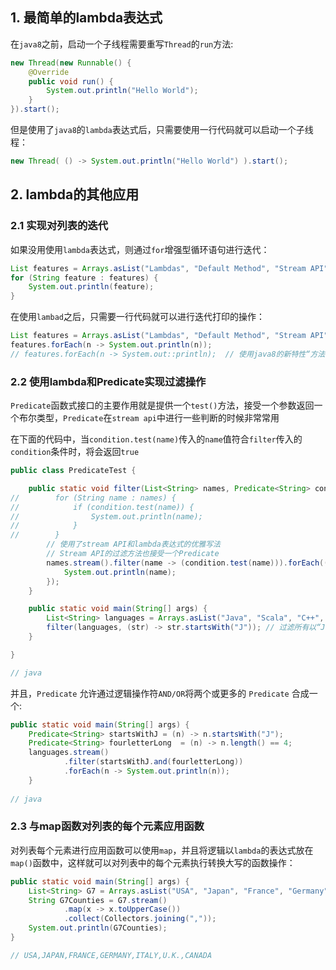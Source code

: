## 1. 最简单的lambda表达式

在`java8`之前，启动一个子线程需要重写`Thread`的`run`方法:

```java
new Thread(new Runnable() {
    @Override
    public void run() {
    	System.out.println("Hello World");
    }
}).start();
```

但是使用了`java8`的`lambda`表达式后，只需要使用一行代码就可以启动一个子线程：

```java
new Thread( () -> System.out.println("Hello World") ).start();
```


## 2. lambda的其他应用

### 2.1 实现对列表的迭代

如果没用使用`lambda`表达式，则通过`for`增强型循环语句进行迭代：

```java
List features = Arrays.asList("Lambdas", "Default Method", "Stream API", "Date and Time API");
for (String feature : features) {
    System.out.println(feature);
}
```

在使用`lambad`之后，只需要一行代码就可以进行迭代打印的操作：

```java
List features = Arrays.asList("Lambdas", "Default Method", "Stream API", "Date and Time API");
features.forEach(n -> System.out.println(n));
// features.forEach(n -> System.out::println);  // 使用java8的新特性“方法引用”
```

### 2.2 使用lambda和Predicate实现过滤操作

`Predicate`函数式接口的主要作用就是提供一个`test()`方法，接受一个参数返回一个布尔类型，`Predicate`在`stream api`中进行一些判断的时候非常常用

在下面的代码中，当`condition.test(name)`传入的`name`值符合`filter`传入的`condition`条件时，将会返回`true`

```java
public class PredicateTest {

    public static void filter(List<String> names, Predicate<String> condition) {
//        for (String name : names) {
//            if (condition.test(name)) {
//                System.out.println(name);
//            }
//        }
		// 使用了stream API和lambda表达式的优雅写法
        // Stream API的过滤方法也接受一个Predicate
        names.stream().filter(name -> (condition.test(name))).forEach((name) -> {
            System.out.println(name);
        });
    }

    public static void main(String[] args) {
        List<String> languages = Arrays.asList("Java", "Scala", "C++", "Haskell", "Lisp");
        filter(languages, (str) -> str.startsWith("J")); // 过滤所有以“J”开头的字符串
    }

}

// java
```

并且，`Predicate` 允许通过逻辑操作符`AND/OR`将两个或更多的 `Predicate` 合成一个:

```java
public static void main(String[] args) {
    Predicate<String> startsWithJ = (n) -> n.startsWith("J");
    Predicate<String> fourletterLong  = (n) -> n.length() == 4;
    languages.stream()
            .filter(startsWithJ.and(fourletterLong))
            .forEach(n -> System.out.println(n));
    }
    
// java
```

### 2.3 与map函数对列表的每个元素应用函数

对列表每个元素进行应用函数可以使用`map`，并且将逻辑以`lambda`的表达式放在`map()`函数中，这样就可以对列表中的每个元素执行转换大写的函数操作：

```java
public static void main(String[] args) {
    List<String> G7 = Arrays.asList("USA", "Japan", "France", "Germany", "Italy", "U.K.","Canada");
    String G7Counties = G7.stream()
            .map(x -> x.toUpperCase())
            .collect(Collectors.joining(","));
    System.out.println(G7Counties);
}

// USA,JAPAN,FRANCE,GERMANY,ITALY,U.K.,CANADA
```